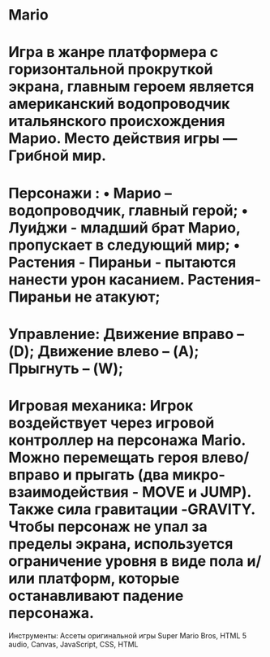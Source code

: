 **Mario**
==
Игра в жанре платформера  с горизонтальной прокруткой экрана, главным героем является американский водопроводчик итальянского происхождения Марио. Место действия игры —Грибной мир.
===
**Персонажи :** 
•	Марио – водопроводчик,  главный герой;
•   Луи́джи - младший брат Марио, пропускает в следующий мир;
•   Растения - Пираньи - пытаются нанести урон касанием. Растения-Пираньи не атакуют;
===
**Управление:**
Движение вправо – (D);
Движение влево – (A);
Прыгнуть – (W);
===

**Игровая механика:**
Игрок воздействует через игровой контроллер на персонажа Mario. Можно перемещать героя влево/вправо и прыгать (два микро-взаимодействия - MOVE и JUMP).
Также сила гравитации -GRAVITY.
Чтобы персонаж не упал за пределы экрана, используется ограничение уровня в виде пола и/или платформ, которые останавливают падение персонажа. 
===
Инструменты:
Ассеты оригинальной игры Super Mario Bros, HTML 5 audio, Canvas, JavaScript, CSS, HTML
